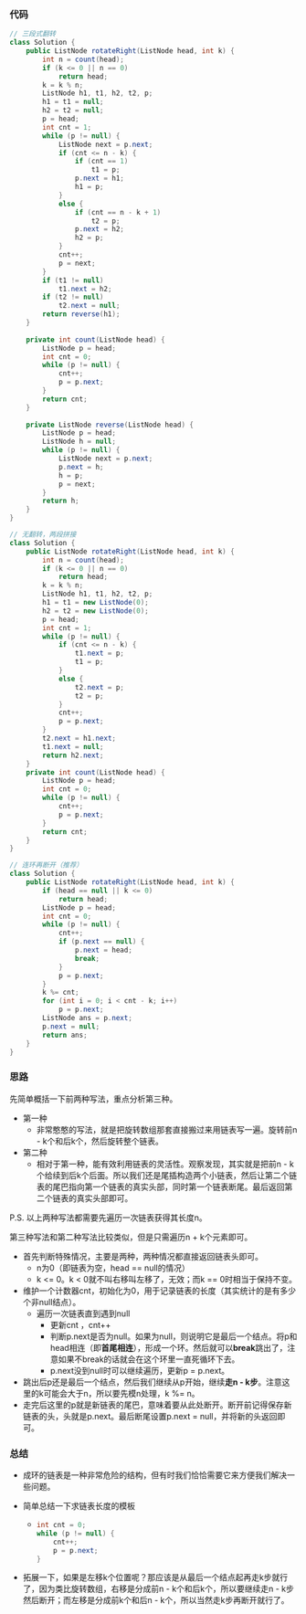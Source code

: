 ### 代码

``` java
// 三段式翻转
class Solution {
    public ListNode rotateRight(ListNode head, int k) {
        int n = count(head);
        if (k <= 0 || n == 0)
            return head;
        k = k % n;
        ListNode h1, t1, h2, t2, p;
        h1 = t1 = null;
        h2 = t2 = null;
        p = head;
        int cnt = 1;
        while (p != null) {
            ListNode next = p.next;
            if (cnt <= n - k) {
                if (cnt == 1)
                    t1 = p;
                p.next = h1;
                h1 = p;
            }
            else {
                if (cnt == n - k + 1)
                    t2 = p;
                p.next = h2;
                h2 = p;
            }
            cnt++;
            p = next;
        }
        if (t1 != null)
            t1.next = h2;
        if (t2 != null)
            t2.next = null;
        return reverse(h1);
    }
    
    private int count(ListNode head) {
        ListNode p = head;
        int cnt = 0;
        while (p != null) {
            cnt++;
            p = p.next;
        }
        return cnt;
    }
    
    private ListNode reverse(ListNode head) {
        ListNode p = head;
        ListNode h = null;
        while (p != null) {
            ListNode next = p.next;
            p.next = h;
            h = p;
            p = next;
        }
        return h;
    }
}

// 无翻转，两段拼接
class Solution {
    public ListNode rotateRight(ListNode head, int k) {
        int n = count(head);
        if (k <= 0 || n == 0)
            return head;
        k = k % n;
        ListNode h1, t1, h2, t2, p;
        h1 = t1 = new ListNode(0);
        h2 = t2 = new ListNode(0);
        p = head;
        int cnt = 1;
        while (p != null) {
            if (cnt <= n - k) {
                t1.next = p;
                t1 = p;
            }
            else {
                t2.next = p;
                t2 = p;
            }
            cnt++;
            p = p.next;
        }
        t2.next = h1.next;
        t1.next = null;
        return h2.next;
    }
    private int count(ListNode head) {
        ListNode p = head;
        int cnt = 0;
        while (p != null) {
            cnt++;
            p = p.next;
        }
        return cnt;
    }
}

// 连环再断开（推荐）
class Solution {
    public ListNode rotateRight(ListNode head, int k) {
        if (head == null || k <= 0)
            return head;
        ListNode p = head;
        int cnt = 0;
        while (p != null) {
            cnt++;
            if (p.next == null) {
                p.next = head;
                break;
            }
            p = p.next;
        }
        k %= cnt;
        for (int i = 0; i < cnt - k; i++)
            p = p.next;
        ListNode ans = p.next;
        p.next = null;
        return ans;
    }
}
```



### 思路

先简单概括一下前两种写法，重点分析第三种。

* 第一种
  * 非常憨憨的写法，就是把旋转数组那套直接搬过来用链表写一遍。旋转前n - k个和后k个，然后旋转整个链表。
* 第二种
  * 相对于第一种，能有效利用链表的灵活性。观察发现，其实就是把前n - k个给续到后k个后面。所以我们还是尾插构造两个小链表，然后让第二个链表的尾巴指向第一个链表的真实头部，同时第一个链表断尾。最后返回第二个链表的真实头部即可。

P.S. 以上两种写法都需要先遍历一次链表获得其长度n。

第三种写法和第二种写法比较类似，但是只需遍历n + k个元素即可。

* 首先判断特殊情况，主要是两种，两种情况都直接返回链表头即可。
  * n为0（即链表为空，head == null的情况）
  * k <= 0。k < 0就不叫右移叫左移了，无效；而k == 0时相当于保持不变。
* 维护一个计数器cnt，初始化为0，用于记录链表的长度（其实统计的是有多少个非null结点）。
  * 遍历一次链表直到遇到null
    * 更新cnt ，cnt++
    * 判断p.next是否为null。如果为null，则说明它是最后一个结点。将p和head相连（即**首尾相连**），形成一个环。然后就可以**break**跳出了，注意如果不break的话就会在这个环里一直死循环下去。
    * p.next没到null时可以继续遍历，更新p = p.next。
* 跳出后p还是最后一个结点，然后我们继续从p开始，继续**走n - k步**。注意这里的k可能会大于n，所以要先模n处理，k %= n。
* 走完后这里的p就是新链表的尾巴，意味着要从此处断开。断开前记得保存新链表的头，头就是p.next。最后断尾设置p.next = null，并将新的头返回即可。



### 总结

* 成环的链表是一种非常危险的结构，但有时我们恰恰需要它来方便我们解决一些问题。

* 简单总结一下求链表长度的模板

  * ``` java
    int cnt = 0;
    while (p != null) {
        cnt++;
        p = p.next;
    }
    ```

* 拓展一下，如果是左移k个位置呢？那应该是从最后一个结点起再走k步就行了，因为类比旋转数组，右移是分成前n - k个和后k个，所以要继续走n - k步然后断开；而左移是分成前k个和后n - k个，所以当然走k步再断开就行了。

